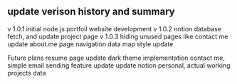 ## update verison history and summary

v 1.0.1
    initial node.js portfoil website development
v 1.0.2
    notion database fetch, and update project page
v 1.0.3
    hiding unused pages like contact me
    update about.me page
    navigation data map style update

Future plans
    resume page update
    dark theme implementation
    contact me, simple email sending feature update
    update notion personal, actual working projects data